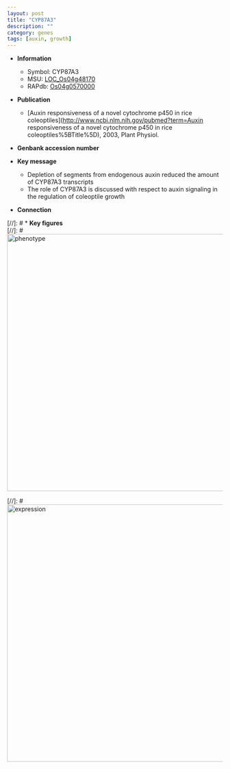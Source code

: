 ```yaml
---
layout: post
title: "CYP87A3"
description: ""
category: genes
tags: [auxin, growth]
---
```


* **Information**  
    + Symbol: CYP87A3  
    + MSU: [LOC_Os04g48170](http://rice.plantbiology.msu.edu/cgi-bin/ORF_infopage.cgi?orf=LOC_Os04g48170)  
    + RAPdb: [Os04g0570000](http://rapdb.dna.affrc.go.jp/viewer/gbrowse_details/irgsp1?name=Os04g0570000)  

* **Publication**  
    + [Auxin responsiveness of a novel cytochrome p450 in rice coleoptiles](http://www.ncbi.nlm.nih.gov/pubmed?term=Auxin responsiveness of a novel cytochrome p450 in rice coleoptiles%5BTitle%5D), 2003, Plant Physiol.

* **Genbank accession number**  

* **Key message**  
    + Depletion of segments from endogenous auxin reduced the amount of CYP87A3 transcripts
    + The role of CYP87A3 is discussed with respect to auxin signaling in the regulation of coleoptile growth

* **Connection**  

[//]: # * **Key figures**  
[//]: # <img src="http://funRiceGenes.github.io/images/CYP87A3.pheno.png" alt="phenotype"  style="width: 600px;"/>

[//]: # <img src="http://funRiceGenes.github.io/images/CYP87A3.exp.png" alt="expression"  style="width: 600px;"/>



